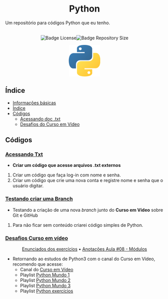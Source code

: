 <h1 align="center"> Python </h1>
 Um repositório para códigos Python que eu tenho.
 </br>
 </br>
 <p align="center"><img src="https://img.shields.io/github/license/shimiguel/Python?style=for-the-badge" alt="Badge License"><img src="https://img.shields.io/github/languages/code-size/shimiguel/python?style=for-the-badge" alt="Badge Repository Size"></p>
 <p align="center"><img width="100px" src="./img/pythonicon.png" alt="ícone Python"/></p>

## Índice
 * [Informações básicas](#Python)
 * [Índice](#Índice)
 * [Códigos](#Códigos)
    * [Acessando doc .txt](#Acessando-Txt)
    * [Desafios do Curso em Vídeo](#Desafios-Curso-em-vídeo)

## Códigos
 ### [Acessando Txt](acessandoTxt)
  * **Criar um código que acesse arquivos .txt externos**
  1. Criar um código que faça log-in com nome e senha.
  1. Criar um código que crie uma nova conta e registre nome e senha que o usuário digitar.

 ### [Testando criar uma Branch](testBranch)
  * Testando a criação de uma nova _branch_ junto do **Curso em Vídeo** sobre Git e GitHub
  1. Para não ficar sem conteúdo criarei código simples de Python.
 
 ### [Desafios Curso em vídeo](desafiosCV)
  <p align="center">
   <a href="./desafiosCV/enunciados.md">Enunciados dos exercícios</a> •
   <a href="./desafiosCV/anotacao_aula08.md">Anotações Aula #08 - Módulos</a>
  </p>
  
  * Retornando ao estudos de Python3 com o canal do Curso em Vídeo, recomendo que acesse:
     * Canal do [Curso em Vídeo](https://www.youtube.com/c/CursoemV%C3%ADdeo)
     * Playlist [Python Mundo 1](https://www.youtube.com/watch?v=S9uPNppGsGo&list=PLHz_AreHm4dlKP6QQCekuIPky1CiwmdI6)
     * Playlist [Python Mundo 2](https://www.youtube.com/watch?v=nJkVHusJp6E&list=PLHz_AreHm4dk_nZHmxxf_J0WRAqy5Czye)
     * Playlist [Python Mundo 3](https://www.youtube.com/watch?v=0LB3FSfjvao&list=PLHz_AreHm4dksnH2jVTIVNviIMBVYyFnH)
     * Playlist [Python exercícios](https://www.youtube.com/watch?v=nIHq1MtJaKs&list=PLHz_AreHm4dm6wYOIW20Nyg12TAjmMGT-)
